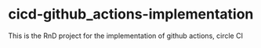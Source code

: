 # cicd-github_actions-implementation
This is the RnD project for the implementation of github actions, circle CI
